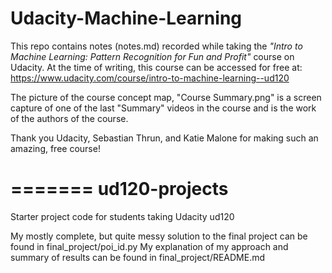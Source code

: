 # Udacity-Machine-Learning

This repo contains notes (notes.md) recorded while taking the _"Intro to Machine Learning: Pattern Recognition for Fun and Profit"_ course on Udacity.  At the time of writing, this course can be accessed for free at: https://www.udacity.com/course/intro-to-machine-learning--ud120

The picture of the course concept map, "Course Summary.png" is a screen capture of one of the last "Summary" videos in the course and is the work of the authors of the course.  

Thank you Udacity, Sebastian Thrun, and Katie Malone for making such an amazing, free course!

=======
ud120-projects
==============

Starter project code for students taking Udacity ud120

My mostly complete, but quite messy solution to the final project can be found in final_project/poi_id.py
My explanation of my approach and summary of results can be found in final_project/README.md
